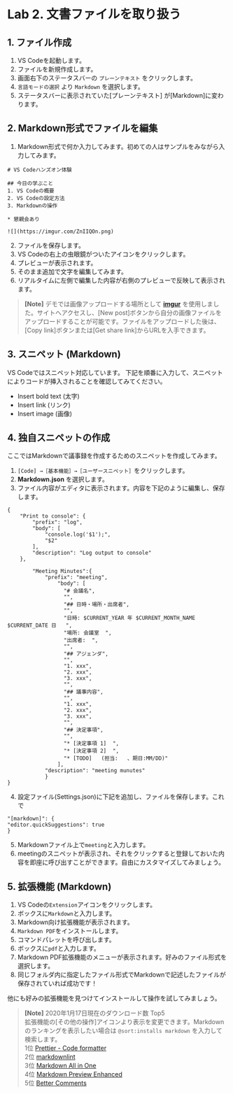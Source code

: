 # Lab 2. 文書ファイルを取り扱う

## 1. ファイル作成
1. VS Codeを起動します。
2. ファイルを新規作成します。
3. 画面右下のステータスバーの `プレーンテキスト` をクリックします。
4. `言語モードの選択` より `Markdown` を選択します。
5. ステータスバーに表示されていた[プレーンテキスト]
が[Markdown]に変わります。

## 2. Markdown形式でファイルを編集
1. Markdown形式で何か入力してみます。初めての人はサンプルをみながら入力してみます。
```
# VS Codeハンズオン体験

## 今日の学ぶこと
1. VS Codeの概要 
2. VS Codeの設定方法
3. Markdownの操作

* 懇親会あり

![](https://imgur.com/ZnIIQOn.png)
```
2. ファイルを保存します。
3. VS Codeの右上の虫眼鏡がついたアイコンをクリックします。
4. プレビューが表示されます。
5. そのまま追加で文字を編集してみます。
6. リアルタイムに左側で編集した内容が右側のプレビューで反映して表示されます。

>**[Note]** デモでは画像アップロードする場所として **[imgur](https://imgur.com/)** を使用しました。サイトへアクセスし、[New post]ボタンから自分の画像ファイルをアップロードすることが可能です。ファイルをアップロードした後は、[Copy link]ボタンまたは[Get share link]からURLを入手できます。

## 3. スニペット (Markdown)
VS Codeではスニペット対応しています。
下記を順番に入力して、スニペットによりコードが挿入されることを確認してみてください。
* Insert bold text (太字)
* Insert link (リンク)
* Insert image (画像)

## 4. 独自スニペットの作成
ここではMarkdownで議事録を作成するためのスニペットを作成してみます。
1. `[Code] →［基本機能］→［ユーザースニペット］`をクリックします。
2. **Markdown.json** を選択します。
3. ファイル内容がエディタに表示されます。内容を下記のように編集し、保存します。
```
{
	"Print to console": {
		"prefix": "log",
		"body": [
			"console.log('$1');",
			"$2"
		],
		"description": "Log output to console"
	},

		"Meeting Minutes":{
			"prefix": "meeting",
				"body": [
				  "# 会議名",
				  "",
				  "## 日時・場所・出席者",
				  "",
				  "日時: $CURRENT_YEAR 年 $CURRENT_MONTH_NAME $CURRENT_DATE 日   ",
				  "場所: 会議室  ",
				  "出席者:  ",
				  "",
				  "## アジェンダ",
				  "",
				  "1. xxx",
				  "2. xxx",
				  "3. xxx",
				  "",
				  "## 議事内容",
				  "",
				  "1. xxx",
				  "2. xxx",
				  "3. xxx",
				  "",
				  "## 決定事項",
				  "",
				  "* [決定事項 1]  ",
				  "* [決定事項 2]  ",
				  "* [TODO]   (担当:   、期日:MM/DD)"
				],
			"description": "meeting munutes"
			}
}
```
4. 設定ファイル(Settings.json)に下記を追加し、ファイルを保存します。これで
```
"[markdown]": {
"editor.quickSuggestions": true
}
```
5. Markdownファイル上で`meeting`と入力します。
6. meetingのスニペットが表示され、それをクリックすると登録しておいた内容を即座に呼び出すことができます。自由にカスタマイズしてみましょう。

## 5. 拡張機能 (Markdown)
1. VS Codeの`Extension`アイコンをクリックします。
2. ボックスに`Markdown`と入力します。
3. Markdown向け拡張機能が表示されます。
4. `Markdown PDF`をインストールします。
5. コマンドパレットを呼び出します。
6. ボックスに`pdf`と入力します。
7. Markdown PDF拡張機能のメニューが表示されます。好みのファイル形式を選択します。
8. 同じフォルダ内に指定したファイル形式でMarkdownで記述したファイルが保存されていれば成功です！

他にも好みの拡張機能を見つけてインストールして操作を試してみましょう。

> **[Note]** 2020年1月17日現在のダウンロード数 Top5  
> 拡張機能の[その他の操作]アイコンより表示を変更できます。Markdownのランキングを表示したい場合は `@sort:installs markdown` を入力して検索します。  
>1位 [Prettier - Code formatter](https://marketplace.visualstudio.com/items?itemName=esbenp.prettier-vscode)  
>2位 [markdownlint](https://marketplace.visualstudio.com/items?itemName=DavidAnson.vscode-markdownlint)  
>3位 [Markdown All in One](https://marketplace.visualstudio.com/items?itemName=yzhang.markdown-all-in-one)  
>4位 [Markdown Preview Enhanced](https://marketplace.visualstudio.com/items?itemName=shd101wyy.markdown-preview-enhanced)  
>5位 [Better Comments](https://marketplace.visualstudio.com/items?itemName=aaron-bond.better-comments) 


